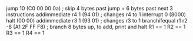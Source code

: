 jump 10 (C0 00 00 0a) ; skip 4 bytes past jump + 6 bytes past next 3 instructions
addimmediate r4 1 (94 01) 	; changes r4 to 1
interrupt 0 (8000)
halt (00 00)
addimmediate r3 1 (93 01) 	; changes r3 to 1
branchifequal r1 r2 -8 (A1 2F FF F8) ; branch 8 bytes up, to add, print and halt
R1 == 1
R2 == 1
R3 == 1
R4 == 1